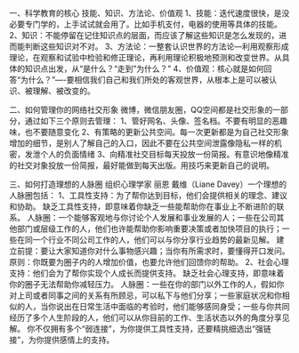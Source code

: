 一、科学教育的核心
技能、知识、方法论、价值观
1、技能：迭代速度很快，是没必要专门学的，上手试试就会用了。比如手机支付，电器的使用等具体的技能。
2、知识：不能停留在记住知识点的层面，而应该了解这些知识是怎么发现的，进而能判断这些知识对不对。
3、方法论：一整套认识世界的方法论—利用观察形成理论，在观察和试验中检验和修正理论，再利用理论积极地预测和改变世界。从具体的知识点出发，从“是什么？“走到”为什么？”
4、价值观：核心就是如何回答“为什么？”—-要相信我们自己和我们所处的客观世界，从根本上是可以被认识、被理解、被改变的。

二、如何管理你的网络社交形象
微博，微信朋友圈，QQ空间都是社交形象的一部分，通过如下三个原则去管理：
1、管好网名、头像、签名档。不要有明显的恶趣味，也不要随意变化
2、有策略的更新公共空间。每一次更新都是为自己社交形象增加的细节，是别人了解自己的入口，因此不要在公共空间泄露像隐私一样的机密，发泄个人的负面情绪
3、向精准社交目标每天投放一份简报。有意识地像精准的社交对象投放一份简报，最好能做到每天出版。用技巧来更新自己的说明。

三、如何打造理想的人脉圈
组织心理学家 丽恩 戴维（Liane Davey）一个理想的人脉圈包括：
1、工具性支持：为了帮你达到目标，他们会提供相关的理念、建议和协助。 
缺乏工具性支持，即意味着你缺乏一些能帮助你在事业上不断进阶的联系。
人脉圈：一个能够客观地与你讨论个人发展和事业发展的人；一些在公司其他部门或层级工作的人，他们也许能帮助你影响重要决策或者加快项目的执行；一些在同一个行业不同公司工作的人，他们可以与你分享行业趋势的最新见解。
建立前提：要让大家知道你对什么事物感兴趣；当你有所需求时，要懂得开口发问。
原则：你既要为圈子内的人增加价值，也要允许他们回馈你的帮助。
2、社会心理支持：他们会为了帮你实现个人成长而提供支持。
缺乏社会心理支持，即意味着你的圈子无法帮助你减轻压力。
人脉圈：一些在你的部门以外工作的人，假如你对上司或者同事之间的关系有所顾忌，可以私下与他们分享；一些家庭状况和你相似的人，当你说出在日常生活中面临的考验时，他们能够感同身受；一些与你共同经历了多个人生阶段的人，他们可以从你目前的工作、生活状态以外的角度分享见解。
 你不仅拥有多个“弱连接”，为你提供工具性支持，还要精挑细选出“强链接”，为你提供感情上的支持。
